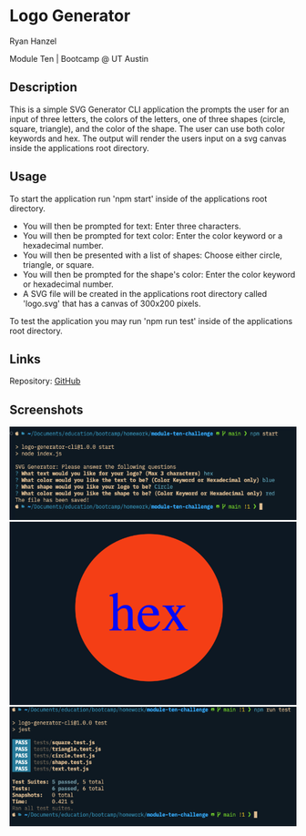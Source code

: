 # Logo Generator

Ryan Hanzel

Module Ten | Bootcamp @ UT Austin

## Description

This is a simple SVG Generator CLI application the prompts the user for an input of three letters, the colors of the letters, one of three shapes (circle, square, triangle), and the color of the shape. The user can use both color keywords and hex. The output will render the users input on a svg canvas inside the applications root directory.

## Usage

To start the application run 'npm start' inside of the applications root directory.

- You will then be prompted for text: Enter three characters.
- You will then be prompted for text color: Enter the color keyword or a hexadecimal number.
- You will then be presented with a list of shapes: Choose either circle, triangle, or square.
- You will then be prompted for the shape's color: Enter the color keyword or hexadecimal number.
- A SVG file will be created in the applications root directory called 'logo.svg' that has a canvas of 300x200 pixels.

To test the application you may run 'npm run test' inside of the applications root directory.

## Links

Repository: [GitHub](https://github.com/H3Xivall/logo-generator-cli)

## Screenshots

![Screenshot One](./img/sn1.png)
![Screenshot Two](./img/sn2.png)
![Screenshot Three](./img/sn3.png)